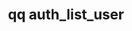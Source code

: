 ---
category: auth
command: auth_list_user
keywords: qq, qq_cli, auth_list_user
optional_options:
- alternate: []
  help: Name or ID of user to lookup
  name: --id
  required: true
permalink: /qq-cli-command-guide/auth/auth_list_user.html
positional_options: []
sidebar: qq_cli_command_reference_sidebar
summary: This section explains how to use the <code>qq auth_list_user</code> command.
synopsis: List a user
title: qq auth_list_user
usage: qq auth_list_user [-h] --id ID
zendesk_source: qq CLI Command Guide

---